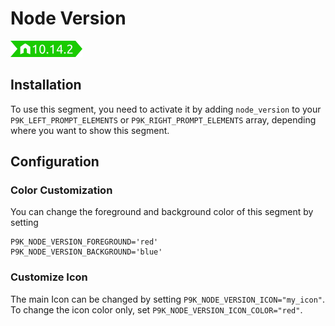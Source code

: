 # Node Version

![](segment.png)

## Installation

To use this segment, you need to activate it by adding `node_version` to your
`P9K_LEFT_PROMPT_ELEMENTS` or `P9K_RIGHT_PROMPT_ELEMENTS` array, depending
where you want to show this segment.

## Configuration

### Color Customization

You can change the foreground and background color of this segment by setting
```
P9K_NODE_VERSION_FOREGROUND='red'
P9K_NODE_VERSION_BACKGROUND='blue'
```

### Customize Icon

The main Icon can be changed by setting `P9K_NODE_VERSION_ICON="my_icon"`. To change the
icon color only, set `P9K_NODE_VERSION_ICON_COLOR="red"`.